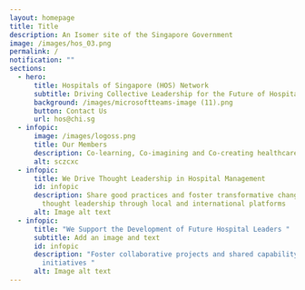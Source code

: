 ```yaml
---
layout: homepage
title: Title
description: An Isomer site of the Singapore Government
image: /images/hos_03.png
permalink: /
notification: ""
sections:
  - hero:
      title: Hospitals of Singapore (HOS) Network
      subtitle: Driving Collective Leadership for the Future of Hospitals in Singapore
      background: /images/microsoftteams-image (11).png
      button: Contact Us
      url: hos@chi.sg
  - infopic:
      image: /images/logoss.png
      title: Our Members
      description: Co-learning, Co-imagining and Co-creating healthcare
      alt: sczcxc
  - infopic:
      title: We Drive Thought Leadership in Hospital Management
      id: infopic
      description: Share good practices and foster transformative change to drive
        thought leadership through local and international platforms
      alt: Image alt text
  - infopic:
      title: "We Support the Development of Future Hospital Leaders "
      subtitle: Add an image and text
      id: infopic
      description: "Foster collaborative projects and shared capability development
        initiatives "
      alt: Image alt text
---
```

